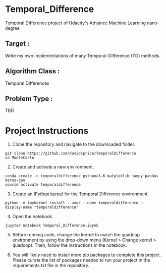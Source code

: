 # Temporal_Difference
Temporal Difference project of Udacity's Advance Machine Learning nano-degree

## Target :
Write my own implementations of many Temporal-Difference (TD) methods.

## Algorithm Class :
Temporal Differences

## Problem Type :
TBD

# Project Instructions
1. Clone the repository and navigate to the downloaded folder.

~~~~
git clone https://github.com/davidsprice/TemporalDifference
cd MonteCarlo
~~~~

2. Create and activate a new environment.

~~~~
conda create -n temporaldifference python=3.6 matplotlib numpy pandas keras-gpu
source activate temporaldifference
~~~~

3. Create an [IPython kernel](https://ipython.readthedocs.io/en/stable/install/kernel_install.html) for the Temporal Difference environment.

~~~~
python -m ipykernel install --user --name temporaldifference --display-name "temporaldifference"
~~~~

4. Open the notebook.

~~~~
jupyter notebook Temporal_Difference.ipynb
~~~~

5. Before running code, change the kernel to match the quadcop environment by using the drop-down menu (Kernel > Change kernel > quadcop). Then, follow the instructions in the notebook.

6. You will likely need to install more pip packages to complete this project. Please curate the list of packages needed to run your project in the requirements.txt file in the repository.
